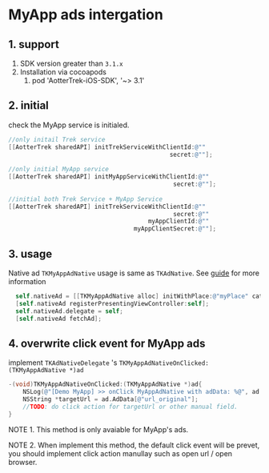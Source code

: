 # MyApp ads intergation



## 1. support

1. SDK version greater than `3.1.x`
2. Installation via cocoapods
   1. pod 'AotterTrek-iOS-SDK', '~> 3.1'



## 2. initial

check the MyApp service is initialed.

```objective-c
//only initail Trek service
[[AotterTrek sharedAPI] initTrekServiceWithClientId:@""
                                             secret:@""];
 
//only initial MyApp service
[[AotterTrek sharedAPI] initMyAppServiceWithClientId:@""
                                              secret:@""]; 
 
//initial both Trek Service + MyApp Service
[[AotterTrek sharedAPI] initTrekServiceWithClientId:@""
                                              secret:@""
                                       myAppClientId:@""
                                   myAppClientSecret:@""];
```



## 3. usage 

Native ad `TKMyAppAdNative` usage is same as `TKAdNative`. See [guide]((/iOS/Native_Ad)) for more information

```objective-c
  self.nativeAd = [[TKMyAppAdNative alloc] initWithPlace:@"myPlace" category:@"testCategory"];
  [self.nativeAd registerPresentingViewController:self];
  self.nativeAd.delegate = self;
  [self.nativeAd fetchAd];
```



## 4. overwrite click event for MyApp ads

implement `TKAdNativeDelegate`  's `TKMyAppAdNativeOnClicked:(TKMyAppAdNative *)ad`

```objective-c
-(void)TKMyAppAdNativeOnClicked:(TKMyAppAdNative *)ad{
    NSLog(@"[Demo MyApp] >> onClick MyAppAdNative with adData: %@", ad.AdData);
    NSString *targetUrl = ad.AdData[@"url_original"];
    //TODO: do click action for targetUrl or other manual field.
}
```

NOTE 1. This method is only avaiable for MyApp's ads.

NOTE 2. When implement this method, the default click event will be prevet, you should implement click action manullay such as open url / open browser.